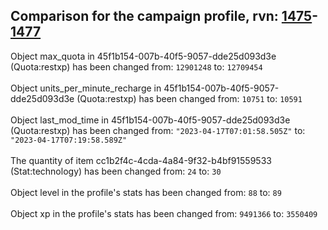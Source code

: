 ## Comparison for the campaign profile, rvn: [1475](https://github.com/PRO100KatYT/FortniteProfileRevisions/tree/main/profiles/campaign/1475%20campaign.json)-[1477](https://github.com/PRO100KatYT/FortniteProfileRevisions/tree/main/profiles/campaign/1477%20campaign.json)

Object max_quota in 45f1b154-007b-40f5-9057-dde25d093d3e (Quota:restxp) has been changed from: `12901248` to: `12709454`
<br><br>
Object units_per_minute_recharge in 45f1b154-007b-40f5-9057-dde25d093d3e (Quota:restxp) has been changed from: `10751` to: `10591`
<br><br>
Object last_mod_time in 45f1b154-007b-40f5-9057-dde25d093d3e (Quota:restxp) has been changed from: `"2023-04-17T07:01:58.505Z"` to: `"2023-04-17T07:19:58.589Z"`
<br><br>
The quantity of item cc1b2f4c-4cda-4a84-9f32-b4bf91559533 (Stat:technology) has been changed from: `24` to: `30`
<br><br>
Object level in the profile's stats has been changed from: `88` to: `89`
<br><br>
Object xp in the profile's stats has been changed from: `9491366` to: `3550409`
<br><br>
